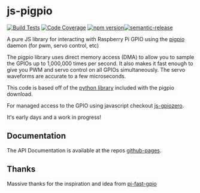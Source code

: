 # js-pigpio

[![Build Tests](https://travis-ci.org/miketrebilcock/js-pigpio.svg?branch=master)](https://travis-ci.org/miketrebilcock/js-pigpio) [![Code Coverage](https://codecov.io/gh/miketrebilcock/js-pigpio/branch/master/graph/badge.svg)](https://codecov.io/gh/miketrebilcock/js-pigpio) [![npm version](https://badge.fury.io/js/js-pigpio.svg)](https://badge.fury.io/js/js-pigpio)[![semantic-release](https://img.shields.io/badge/%20%20%F0%9F%93%A6%F0%9F%9A%80-semantic--release-e10079.svg)](https://github.com/semantic-release/semantic-release)

A pure JS library for interacting with Raspberry Pi GPIO using the 
[pigpio](http://abyz.co.uk/rpi/pigpio/index.html) daemon (for pwm, servo control, etc)
                                                                 
The pigpio library uses direct memory access (DMA) to allow you to sample
the GPIOs up to 1,000,000 times per second. It also makes it fast enough to
give you PWM and servo control on all GPIOs simultaneously. The servo
waveforms are accurate to a few microseconds.
                                                                 
This code is based off of the [python library](http://abyz.co.uk/rpi/pigpio/python.html)
included with the pigpio download.

For managed access to the GPIO using javascript checkout [js-gpiozero](https://github.com/miketrebilcock/js-gpiozero).

It's early days and a work in progress!

## Documentation
The API Documentation is available at the repos [github-pages](https://miketrebilcock.github.io/js-pigpio/).


## Thanks
Massive thanks for the inspiration and idea from [pi-fast-gpio](https://github.com/Tobbe/pi-fast-gpio) 
